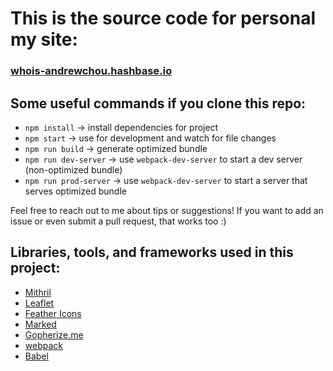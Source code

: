 # This is the source code for personal my site:
### [whois-andrewchou.hashbase.io](https://whois-andrewchou.hashbase.io)

## Some useful commands if you clone this repo:

- `npm install` -> install dependencies for project
- `npm start` -> use for development and watch for file changes
- `npm run build` -> generate optimized bundle
- `npm run dev-server` -> use `webpack-dev-server` to start a dev server (non-optimized bundle)
- `npm run prod-server` -> use `webpack-dev-server` to start a server that serves optimized bundle


Feel free to reach out to me about tips or suggestions! If you want to add an issue or even submit a pull request, that works too :)


## Libraries, tools, and frameworks used in this project:

- [Mithril](https://mithril.js.org)
- [Leaflet](https://leafletjs.org)
- [Feather Icons](https://feathericons.com)
- [Marked](https://marked.js.org)
- [Gopherize.me](https://gopherize.me)
- [webpack](https://webpack.js.org)
- [Babel](https://babeljs.io)

